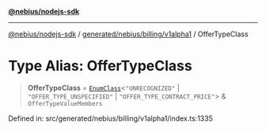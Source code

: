 [**@nebius/nodejs-sdk**](../../../../../README.md)

---

[@nebius/nodejs-sdk](../../../../../README.md) / [generated/nebius/billing/v1alpha1](../README.md) / OfferTypeClass

# Type Alias: OfferTypeClass

> **OfferTypeClass** = [`EnumClass`](../../../../../runtime/protos/enum/type-aliases/EnumClass.md)\<`"UNRECOGNIZED"` \| `"OFFER_TYPE_UNSPECIFIED"` \| `"OFFER_TYPE_CONTRACT_PRICE"`\> & `OfferTypeValueMembers`

Defined in: src/generated/nebius/billing/v1alpha1/index.ts:1335
